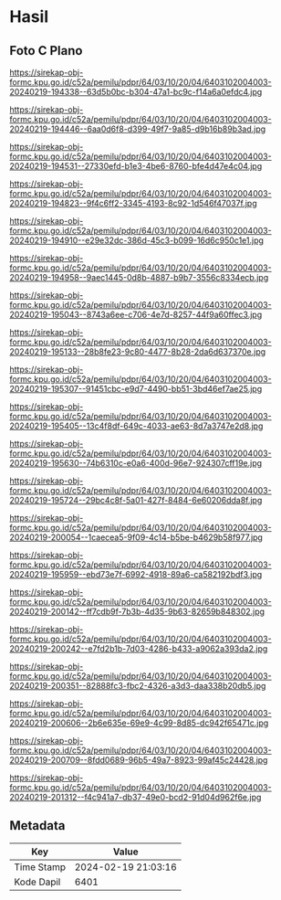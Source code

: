 # Hasil

## Foto C Plano

https://sirekap-obj-formc.kpu.go.id/c52a/pemilu/pdpr/64/03/10/20/04/6403102004003-20240219-194338--63d5b0bc-b304-47a1-bc9c-f14a6a0efdc4.jpg

https://sirekap-obj-formc.kpu.go.id/c52a/pemilu/pdpr/64/03/10/20/04/6403102004003-20240219-194446--6aa0d6f8-d399-49f7-9a85-d9b16b89b3ad.jpg

https://sirekap-obj-formc.kpu.go.id/c52a/pemilu/pdpr/64/03/10/20/04/6403102004003-20240219-194531--27330efd-b1e3-4be6-8760-bfe4d47e4c04.jpg

https://sirekap-obj-formc.kpu.go.id/c52a/pemilu/pdpr/64/03/10/20/04/6403102004003-20240219-194823--9f4c6ff2-3345-4193-8c92-1d546f47037f.jpg

https://sirekap-obj-formc.kpu.go.id/c52a/pemilu/pdpr/64/03/10/20/04/6403102004003-20240219-194910--e29e32dc-386d-45c3-b099-16d6c950c1e1.jpg

https://sirekap-obj-formc.kpu.go.id/c52a/pemilu/pdpr/64/03/10/20/04/6403102004003-20240219-194958--9aec1445-0d8b-4887-b9b7-3556c8334ecb.jpg

https://sirekap-obj-formc.kpu.go.id/c52a/pemilu/pdpr/64/03/10/20/04/6403102004003-20240219-195043--8743a6ee-c706-4e7d-8257-44f9a60ffec3.jpg

https://sirekap-obj-formc.kpu.go.id/c52a/pemilu/pdpr/64/03/10/20/04/6403102004003-20240219-195133--28b8fe23-9c80-4477-8b28-2da6d637370e.jpg

https://sirekap-obj-formc.kpu.go.id/c52a/pemilu/pdpr/64/03/10/20/04/6403102004003-20240219-195307--91451cbc-e9d7-4490-bb51-3bd46ef7ae25.jpg

https://sirekap-obj-formc.kpu.go.id/c52a/pemilu/pdpr/64/03/10/20/04/6403102004003-20240219-195405--13c4f8df-649c-4033-ae63-8d7a3747e2d8.jpg

https://sirekap-obj-formc.kpu.go.id/c52a/pemilu/pdpr/64/03/10/20/04/6403102004003-20240219-195630--74b6310c-e0a6-400d-96e7-924307cff19e.jpg

https://sirekap-obj-formc.kpu.go.id/c52a/pemilu/pdpr/64/03/10/20/04/6403102004003-20240219-195724--29bc4c8f-5a01-427f-8484-6e60206dda8f.jpg

https://sirekap-obj-formc.kpu.go.id/c52a/pemilu/pdpr/64/03/10/20/04/6403102004003-20240219-200054--1caecea5-9f09-4c14-b5be-b4629b58f977.jpg

https://sirekap-obj-formc.kpu.go.id/c52a/pemilu/pdpr/64/03/10/20/04/6403102004003-20240219-195959--ebd73e7f-6992-4918-89a6-ca582192bdf3.jpg

https://sirekap-obj-formc.kpu.go.id/c52a/pemilu/pdpr/64/03/10/20/04/6403102004003-20240219-200142--ff7cdb9f-7b3b-4d35-9b63-82659b848302.jpg

https://sirekap-obj-formc.kpu.go.id/c52a/pemilu/pdpr/64/03/10/20/04/6403102004003-20240219-200242--e7fd2b1b-7d03-4286-b433-a9062a393da2.jpg

https://sirekap-obj-formc.kpu.go.id/c52a/pemilu/pdpr/64/03/10/20/04/6403102004003-20240219-200351--82888fc3-fbc2-4326-a3d3-daa338b20db5.jpg

https://sirekap-obj-formc.kpu.go.id/c52a/pemilu/pdpr/64/03/10/20/04/6403102004003-20240219-200606--2b6e635e-69e9-4c99-8d85-dc942f65471c.jpg

https://sirekap-obj-formc.kpu.go.id/c52a/pemilu/pdpr/64/03/10/20/04/6403102004003-20240219-200709--8fdd0689-96b5-49a7-8923-99af45c24428.jpg

https://sirekap-obj-formc.kpu.go.id/c52a/pemilu/pdpr/64/03/10/20/04/6403102004003-20240219-201312--f4c941a7-db37-49e0-bcd2-91d04d962f6e.jpg


## Metadata

| Key        | Value               |
| ---------- | ------------------- |
| Time Stamp | 2024-02-19 21:03:16 |
| Kode Dapil | 6401                |



